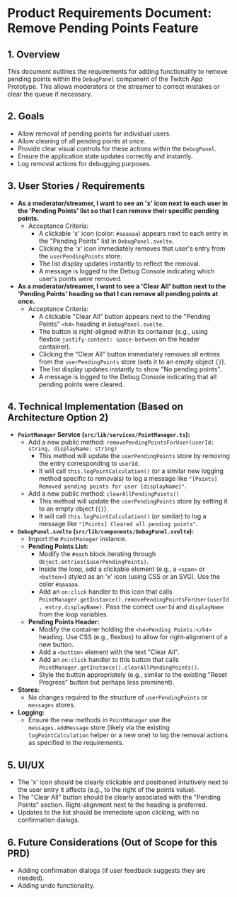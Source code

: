 # Product Requirements Document: Remove Pending Points Feature

## 1. Overview

This document outlines the requirements for adding functionality to remove pending points within the `DebugPanel` component of the Twitch App Prototype. This allows moderators or the streamer to correct mistakes or clear the queue if necessary.

## 2. Goals

*   Allow removal of pending points for individual users.
*   Allow clearing of all pending points at once.
*   Provide clear visual controls for these actions within the `DebugPanel`.
*   Ensure the application state updates correctly and instantly.
*   Log removal actions for debugging purposes.

## 3. User Stories / Requirements

*   **As a moderator/streamer, I want to see an 'x' icon next to each user in the 'Pending Points' list so that I can remove their specific pending points.**
    *   Acceptance Criteria:
        *   A clickable 'x' icon (color: `#aaaaaa`) appears next to each entry in the "Pending Points" list in `DebugPanel.svelte`.
        *   Clicking the 'x' icon immediately removes that user's entry from the `userPendingPoints` store.
        *   The list display updates instantly to reflect the removal.
        *   A message is logged to the Debug Console indicating which user's points were removed.
*   **As a moderator/streamer, I want to see a 'Clear All' button next to the 'Pending Points' heading so that I can remove all pending points at once.**
    *   Acceptance Criteria:
        *   A clickable "Clear All" button appears next to the "Pending Points" `<h4>` heading in `DebugPanel.svelte`.
        *   The button is right-aligned within its container (e.g., using flexbox `justify-content: space-between` on the header container).
        *   Clicking the "Clear All" button immediately removes all entries from the `userPendingPoints` store (sets it to an empty object `{}`).
        *   The list display updates instantly to show "No pending points".
        *   A message is logged to the Debug Console indicating that all pending points were cleared.

## 4. Technical Implementation (Based on Architecture Option 2)

*   **`PointManager` Service (`src/lib/services/PointManager.ts`):**
    *   Add a new public method: `removePendingPointsForUser(userId: string, displayName: string)`
        *   This method will update the `userPendingPoints` store by removing the entry corresponding to `userId`.
        *   It will call `this.logPointCalculation()` (or a similar new logging method specific to removals) to log a message like `"[Points] Removed pending points for user {displayName}"`.
    *   Add a new public method: `clearAllPendingPoints()`
        *   This method will update the `userPendingPoints` store by setting it to an empty object (`{}`).
        *   It will call `this.logPointCalculation()` (or similar) to log a message like `"[Points] Cleared all pending points"`.
*   **`DebugPanel.svelte` (`src/lib/components/DebugPanel.svelte`):**
    *   Import the `PointManager` instance.
    *   **Pending Points List:**
        *   Modify the `#each` block iterating through `Object.entries($userPendingPoints)`.
        *   Inside the loop, add a clickable element (e.g., a `<span>` or `<button>`) styled as an 'x' icon (using CSS or an SVG). Use the color `#aaaaaa`.
        *   Add an `on:click` handler to this icon that calls `PointManager.getInstance().removePendingPointsForUser(userId, entry.displayName)`. Pass the correct `userId` and `displayName` from the loop variables.
    *   **Pending Points Header:**
        *   Modify the container holding the `<h4>Pending Points:</h4>` heading. Use CSS (e.g., flexbox) to allow for right-alignment of a new button.
        *   Add a `<button>` element with the text "Clear All".
        *   Add an `on:click` handler to this button that calls `PointManager.getInstance().clearAllPendingPoints()`.
        *   Style the button appropriately (e.g., similar to the existing "Reset Progress" button but perhaps less prominent).
*   **Stores:**
    *   No changes required to the structure of `userPendingPoints` or `messages` stores.
*   **Logging:**
    *   Ensure the new methods in `PointManager` use the `messages.addMessage` store (likely via the existing `logPointCalculation` helper or a new one) to log the removal actions as specified in the requirements.

## 5. UI/UX

*   The 'x' icon should be clearly clickable and positioned intuitively next to the user entry it affects (e.g., to the right of the points value).
*   The "Clear All" button should be clearly associated with the "Pending Points" section. Right-alignment next to the heading is preferred.
*   Updates to the list should be immediate upon clicking, with no confirmation dialogs.

## 6. Future Considerations (Out of Scope for this PRD)

*   Adding confirmation dialogs (if user feedback suggests they are needed).
*   Adding undo functionality.